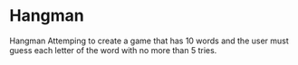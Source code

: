 # Hangman
Hangman
Attemping to create a game that has 10 words and the user must guess each letter of the word with no more than 5 tries. 
